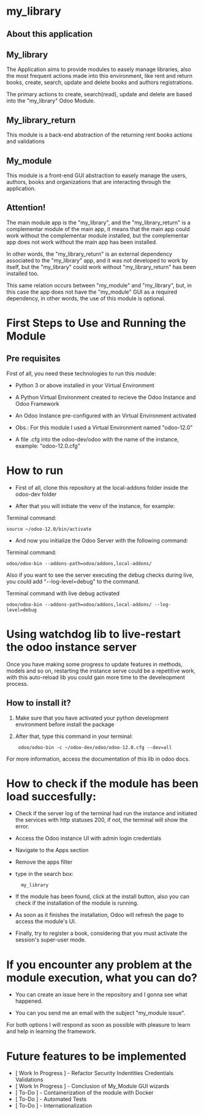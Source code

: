 # my_library

## About this application

## My_library
The Application aims to provide modules to easely manage libraries, also the most frequent actions made into this environment, like rent and return books, create, search, update and delete books and authors registrations.

The primary actions to create, search(read), update and delete are based into the "my_library" Odoo Module.

## My_library_return

This module is a back-end abstraction of the returning rent books actions and validations

## My_module 

This module is a front-end GUI abstraction to easely manage the users, authors, books and organizations that are interacting through the application.

## Attention!

The main module app is the "my_library", and the "my_library_return" is a complementar module of the main app, it means that the main app could work without the complementar module installed, but the complementar app does not work without the main app has been installed.

In other words, the "my_library_return" is an external dependency associated to the "my_library" app, and it was not developed to work by itself, but the "my_library" could work without "my_library_return" has been installed too.

This same relation occurs between "my_module" and "my_library", but, in this case the app does not have the "my_module" GUI as a required dependency, in other words, the use of this module is optional.

# First Steps to Use and Running the Module

## Pre requisites

First of all, you need these technologies to run this module:

- Python 3 or above installed in your Virtual Environment

- A Python Virtual Environment created to recieve the Odoo Instance and Odoo Framework

- An Odoo Instance pre-configured with an Virtual Environment activated

- Obs.: For this module I used a Virtual Environment named "odoo-12.0"

- A file .cfg into the odoo-dev/odoo with the name of the instance, example: "odoo-12.0.cfg"

# How to run

- First of all, clone this repository at the local-addons folder inside the odoo-dev folder

- After that you will initiate the venv of the instance, for example:

Terminal command: 
    
    source ~/odoo-12.0/bin/activate

- And now you initialize the Odoo Server with the following command:
    
Terminal command:

    odoo/odoo-bin --addons-path=odoo/addons,local-addons/

Also if you want to see the server executing the debug checks during live, you could add "--log-level=debug" to the command.

Terminal command with live debug activated

    odoo/odoo-bin --addons-path=odoo/addons,local-addons/ --log-level=debug

# Using watchdog lib to live-restart the odoo instance server

Once you have making some progress to update features in methods, models and so on, restarting the instance serve could be a repetitive work, with this auto-reload lib you could gain more time to the develeopment process.

## How to install it?

1. Make sure that you have activated your python development environment before install the package

2. After that, type this command in your terminal:

        odoo/odoo-bin -c ~/odoo-dev/odoo/odoo-12.0.cfg --dev=all

For more information, access the documentation of this lib in odoo docs.

# How to check if the module has been load succesfully:

- Check if the server log of the terminal had run the instance and initiated the services with http statuses 200, if not, the terminal will show the error.

- Access the Odoo instance UI with admin login credentials

- Navigate to the Apps section

- Remove the apps filter

- type in the search box:

        my_library
    
- If the module has been found, click at the install button, also you can check if the installation of the module is running.

- As soon as it finishes the installation, Odoo will refresh the page to access the module's UI.

- Finally, try to register a book, considering that you must activate the session's super-user mode.

# If you encounter any problem at the module execution, what you can do?

- You can create an issue here in the repository and I gonna see what happened.

- You can you send me an email with the subject "my_module issue".

For both options I will respond as soon as possible with pleasure to learn and help in learning the framework.

# Future features to be implemented

- [ Work In Progress ] - Refactor Security Indentities Credentials Validations
- [ Work In Progress ] - Conclusion of My_Module GUI wizards
- [ To-Do ] - Containerization of the module with Docker
- [ To-Do ] - Automated Tests
- [ To-Do ] - Internationalization
